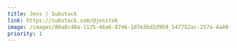 ```yaml
---
title: Jess | Substack
link: https://substack.com/@jesstok
image: /images/80a8c40a-1125-46a6-8746-1d7e3bd2d959_547752ac-257a-4a40-9f44-54ddaa22088d-1166x1168.jpeg
priority: 1
---
```

